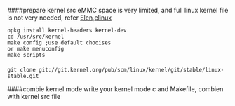 ####prepare kernel src
eMMC space is very limited, and full linux kernel file is not very needed, refer [Elen][1],[elinux][2]
	
	opkg install kernel-headers kernel-dev
	cd /usr/src/kernel
	make config ;use default chooises
	or make menuconfig
	make scripts

####

	git clone git://git.kernel.org/pub/scm/linux/kernel/git/stable/linux-stable.git
	
####combie kernel mode
write your kernel mode c and Makefile, combien with kernel src file

[1]: http://elene.dahners.com/blog/2012/10/22/compiling-a-kernel-module-for-beaglebone/
[2]: http://elinux.org/EBC_Exercise_08_Installing_Development_Tools#Download_and_Compile_the_Kernel
